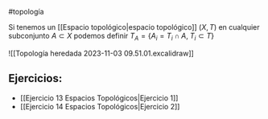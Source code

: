 #topología 

Si tenemos un [[Espacio topológico|espacio topológico]] $(X,T)$ en cualquier subconjunto $A \subset X$ podemos definir $T_A = \{A_i = T_i \cap A, \; T_i \subset T\}$

![[Topología heredada 2023-11-03 09.51.01.excalidraw]]


## Ejercicios:

- [[Ejercicio 13 Espacios Topológicos|Ejercicio 1]]
- [[Ejercicio 14 Espacios Topológicos|Ejercicio 2]]



